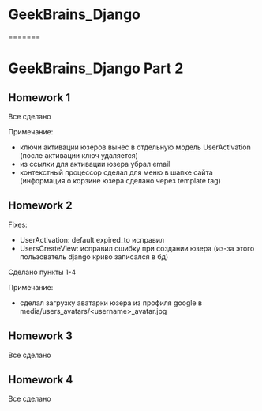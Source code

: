 # GeekBrains_Django
=======
# GeekBrains_Django Part 2

## Homework 1
Все сделано

Примечание:
- ключи активации юзеров вынес в отдельную модель UserActivation 
  (после активации ключ удаляется)
- из ссылки для активации юзера убрал email
- контекстный процессор сделал для меню в шапке сайта
  (информация о корзине юзера сделано через template tag)
  
## Homework 2
Fixes:
- UserActivation: default expired_to исправил
- UsersCreateView: исправил ошибку при создании юзера (из-за этого пользователь django криво записался в бд)

Сделано пункты 1-4

Примечание:
- сделал загрузку аватарки юзера из профиля google в media/users_avatars/\<username>_avatar.jpg

## Homework 3
Все сделано

## Homework 4
Все сделано
